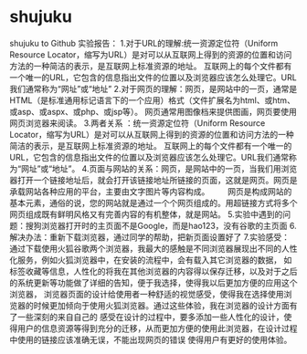 # shujuku
shujuku to Github
实验报告：
1.对于URL的理解:统一资源定位符（Uniform Resource Locator，缩写为URL）是对可以从互联网上得到的资源的位置和访问方法的一种简洁的表示，是互联网上标准资源的地址。
互联网上的每个文件都有一个唯一的URL，它包含的信息指出文件的位置以及浏览器应该怎么处理它。URL我们通常称为“网址”或“地址”
2.对于网页的理解：网页，是网站中的一页，通常是HTML（是标准通用标记语言下的一个应用）格式（文件扩展名为html、或htm、或asp、或aspx、或php、或jsp等）。
网页通常用图像档来提供图画，网页要使用网页浏览器来阅读。
3.两者关系 ：统一资源定位符（Uniform Resource Locator，缩写为URL）是对可以从互联网上得到的资源的位置和访问方法的一种简洁的表示，是互联网上标准资源的地址。
互联网上的每个文件都有一个唯一的URL，它包含的信息指出文件的位置以及浏览器应该怎么处理它。URL我们通常称为“网址”或“地址”。
4.页面与网站的关系：网页，是网站中的一页，当我们用浏览器打开一个链接地址后，就会打开该链接地址所链接的页面，这就是网页。网页是承载网站各种应用的平台，主要由文字图片等内容构成。
  网页是构成网站的基本元素，通俗的说，您的网站就是通过一个个网页组成的。用超链接方式将多个网页组成既有鲜明风格又有完善内容的有机整体，就是网站。
5.实验中遇到的问题：搜狗浏览器打开时的主页面不是Google，而是hao123，没有谷歌的主页面
6.解决办法：重新下载浏览器，通过同学的帮助，把新页面设置好了
7.实验感受：通过下载使用火狐谷歌两个浏览器，我最大的感触是不同浏览器展现出不同的人性化服务，例如火狐浏览器中，在安装的流程中，会有载入其它浏览器的数据，
如标签收藏等信息，人性化的将我在其他浏览器的内容得以保存迁移，以及对于之后的系统更新等功能做了详细的告知，便于我选择，使得我以后更加方便的应用这个浏览器，
浏览器页面的设计给使用者一种舒适的视觉感受，使得我在选择使用浏览器的时候更加倾向于使用火狐浏览器。通过这些体验，我在浏览器的设计方面有了一些深刻的来自自己的
感受在设计的过程中，要多添加一些人性化的设计，使得用户的信息资源等得到充分的迁移，从而更加方便的使用此浏览器，在设计过程中使用的链接应该准确无误，不能出现网页的错误
使得用户有更好的使用体验。
